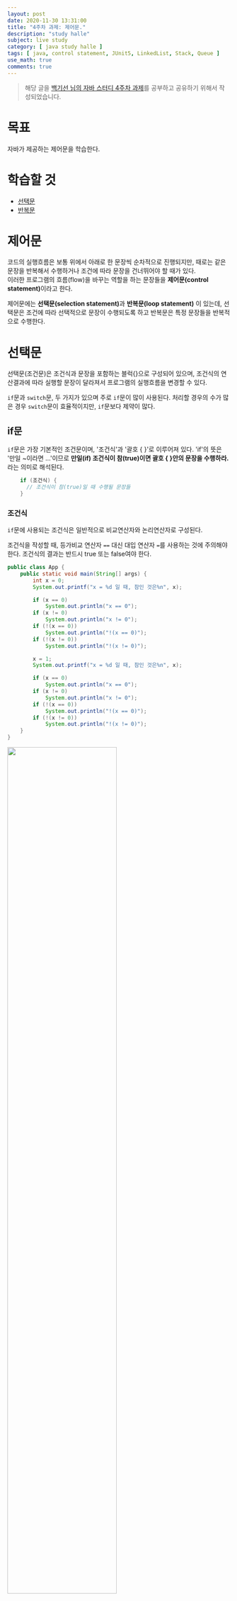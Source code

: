```yaml
---
layout: post
date: 2020-11-30 13:31:00
title: "4주차 과제: 제어문."
description: "study halle"
subject: live study
category: [ java study halle ]
tags: [ java, control statement, JUnit5, LinkedList, Stack, Queue ]
use_math: true
comments: true
---
```


> 해당 글을 [백기선 님의 자바 스터디 4주차 과제](https://github.com/whiteship/live-study/issues/4)를 공부하고 공유하기 위해서 작성되었습니다.

# 목표

자바가 제공하는 제어문을 학습한다.

# 학습할 것

+ [선택문](#선택문)
+ [반복문](#반복문)

# 제어문

코드의 실행흐름은 보통 위에서 아래로 한 문장씩 순차적으로 진행되지만, 때로는 같은 문장을 반복해서 수행하거나 조건에 따라 문장을 건너뛰어야 할 때가 있다.  
이러한 프로그램의 흐름(flow)을 바꾸는 역할을 하는 문장들을 <b>제어문(control statement)</b>이라고 한다.

제어문에는 <b>선택문(selection statement)</b>과 <b>반복문(loop statement)</b>
이 있는데, 선택문은 조건에 따라 선택적으로 문장이 수행되도록 하고 반복문은 특정 문장들을 반복적으로 수행한다.

# 선택문

선택문(조건문)은 조건식과 문장을 포함하는 블럭{}으로 구성되어 있으며, 조건식의 연산결과에 따라 실행할 문장이 달라져서 프로그램의 실행흐름을 변경할 수 있다.  

`if`문과 `switch`문, 두 가지가 있으며 주로 `if`문이 많이 사용된다. 처리할 경우의 수가 많은 경우 `switch`문이 효율적이지만, `if`문보다 제약이 많다.

## if문

`if`문은 가장 기본적인 조건문이며, '조건식'과 '괄호 { }'로 이루어져 있다. 'if'의 뜻은 '만일 ~이라면 ...'이므로 <b>만일(if) 조건식이 참(true)이면 괄호 { }안의 문장을 수행하라.</b>라는 의미로 해석된다.

```java
    if (조건식) {
      // 조건식이 참(true)일 때 수행될 문장들
    }
```

### 조건식

`if`문에 사용되는 조건식은 일반적으로 비교연산자와 논리연산자로 구성된다.  

조건식을 작성할 때, 등가비교 연산자 `==` 대신 대입 연산자 `=`를 사용하는 것에 주의해야 한다. 조건식의 결과는 반드시 true 또는 false여야 한다.

```java
public class App {
    public static void main(String[] args) {
        int x = 0;
        System.out.printf("x = %d 일 때, 참인 것은%n", x);

        if (x == 0)
            System.out.println("x == 0");
        if (x != 0)
            System.out.println("x != 0");
        if (!(x == 0))
            System.out.println("!(x == 0)");
        if (!(x != 0))
            System.out.println("!(x != 0)");

        x = 1;
        System.out.printf("x = %d 일 때, 참인 것은%n", x);

        if (x == 0)
            System.out.println("x == 0");
        if (x != 0)
            System.out.println("x != 0");
        if (!(x == 0))
            System.out.println("!(x == 0)");
        if (!(x != 0))
            System.out.println("!(x != 0)");
    }
}
```

<img src="/assets/img/study/if.png" width="70%" align="center"><br/>

### 블럭 { }

괄호 { }를 이용해서 여러 문장을 하나의 단위로 묶을 수 있는데, 이것을 <b>블럭(block)</b>이라고 한다. 블럭은 `{`로 시작해서 `}`로 끝나고 `}` 뒤에 `;`를 붙이지 않는다.

블럭 내의 문장들은 탭(tab)으로 들여쓰기(indentation)를 해서 알기 쉽게 하는 것이 좋다.

블럭 안에는 보통 여러 문장이 들어가지만, 한 문장만 넣거나 문장을 넣지 않을 수도 있다. 만일 블럭 내의 문장이 하나뿐 일 때는 괄호 { }를 생략하거나 한 줄로 쓸 수도 있다.

```java
    if(조건식1)
      ...; // 조건식이 참(true)일 때 수행될 문장

    if(조건식2) ...;
```

## if-else문

`if`문의 변형인 `if-else`문은 `if`문에 `else`블럭이 추가 된 구조이다. 'else'의 뜻이 '그 밖의 다른'이므로 조건식의 결과가 참이 아닐 때, 즉 거짓일 때 `else`블럭의 문장을 수행한다.

```java
    if(조건식) {
      // 조건식이 참(true)일 때 수행될 문장들
    } else {
      // 조건식이 거짓(false)일 때 수행될 문장들
    }
```

조건식의 결과에 따라 두 개의 블럭 중 어느 한 블럭의 내용이 수행되고 전체 `if`문을 벗어나게 된다. 두 블럭의 내용이 모두 수행되거나, 모두 수행되지 않는 경우는 없다.

두 개의 `if`문이 가진 조건식이 서로 상반된 관계에 있으면 `if-else`문으로 바꿀 수 있다.

```java
    if(input == 0) {
      System.out.println("0이다.");
    }
    if(input != 0) {
      System.out.println("0이 아니다.");
    }
```

위 코드에 있는 두 개의 `if`문은 서로 상반된 조건식을 가지고 있다. 따라서 `if-else`
문으로 바꿀 수 있고 바꾼 코드는 아래와 같다.

```java
    if(input == 0) {
      System.out.println("0이다.");
    } else {
      System.out.println("0이 아니다.");
    }
```

`if-else`문 역시 블럭 내의 문장이 하나뿐인 경우 괄호를 생략할 수 있다.

## if-else if문

두 가지 경우 중 하나를 수행해서 처리할 때는 `if-else`문을 사용하면 된다.  
처리해야 하는 경우의 수가 셋 이상인 경우에는 여러 개의 조건식을 사용할 수 있는 `if-else if`문을 사용하면 된다.

```java
    if(조건식1) {
      // 조건식1의 연산결과가 참일 때
    } else if(조건식2) {
      // 조건식2의 연산결과가 참일 때
    } else if(조건식3) {
      // 조건식3의 연산결과가 참일 때
    } else {
      // 위의 어느 조건식도 만족하지 않을 때
    }
```

마지막은 보통 `else`블럭으로 끝나며, `else`블럭은 생략이 가능하다. `else`블럭이 생략되었을 때는 `if-else if`문의 어떠한 블럭도 수행되지 않을 수 있다.

```java
import java.util.*;

public class App {
    public static void main(String[] args) {
        int score = 0;
        char grade = ' ';

        System.out.print("점수를 입력하세요. > ");
        Scanner sc = new Scanner(System.in);
        score = sc.nextInt();

        if (score >= 90) {
            grade = 'A';
        } else if (score >= 80) {
            grade = 'B';
        } else if (score >= 70) {
            grade = 'C';
        } else {
            grade = 'D';
        }

        System.out.println("당신의 학점은 " + grade + " 입니다.");
    }
}
```

<img src="/assets/img/study/ifelseif.png" width="70%" align="center"><br/>

점수를 입력하면 해당하는 학점을 출력하는 코드이다.

두 번째 조건식을 보면 '80이상 90미만인 경우 B', 즉 `80 <= score && score < 90`이어야 하는데 `score >= 80`으로 되어 있다.  
이렇게 할 수 있는 이유는 첫 번째 조건인 `score >= 90`이 거짓이기 때문이다. `score >= 90`이 거짓이라는 말은 `score < 90`이 참이라는 뜻이므로 두 번째 조건식에서 중복해서 확인할 필요가 없다.  
세 번째 조건식도 같은 이유로 간단하게 쓸 수 있다.

이렇듯이 `if-else if`문은 여러 개의 `if`문을 합쳐놓은 것이지만, 조건식을 바꾸지 않고 쪼갠다면 전혀 다른 코드가 될 수 있으므로 주의해야 한다.

## 중첩 if문

`if`문의 블럭 내에 또 다른 `if`문을 포함시키는 것이 가능한데 이것을 <b>중첩 if문</b>이라고 부르며 중첩의 횟수에는 거의 제한이 없다.

```java
    if(조건식1) {
      // 조건식1의 연산결과가 true일 때 실행될 문장들
      if(조건식2) {
        // 조건식1과 조건식2가 모두 true일 때 수행될 문장들
      } else {
        // 조건식1이 true이고, 조건식2가 false일 때 수행될 문장들
      }
    } else {
      // 조건식1이 false일 때 수행될 문장들
    }
```

내부 `if`문은 외부 `if`문보다 안쪽으로 들여쓰기를 해서 범위를 구분될 수 있도록 작성해야 한다.

중첩 `if`문에서는 괄호의 생략에 주의해야 한다.

```java
    if(num > 0)
      if(num != 0)
        sign = '+';
    else
      sign = '-';
```

언뜻 보기에는 `else`블럭이 바깥쪽 `if`문에 속한 것처럼 보이지만 괄호가 생략되었을 때 `else`블럭은 가까운 `if`문에 속한 것으로 간주된다. 따라서 아래와 같이 되어 `else`블럭은 어떠한 경우에도 수행이 되지 않는다.

```java
    if(num > 0) {
      if(num != 0) {
        sign = '+';
      } else {
        sign = '-';
      }
    }
```

## switch문

`if`문은 조건식의 결과가 참과 거짓, 두 가지 밖에 없기 때문에 경우의 수가 많아질수록 `else if`를 계속 추가해야하므로 조건식이 많아져서 복잡해지고, 여러 개의 조건식을 계산해야하므로 처리시간도 많이 걸린다.

`switch`문은 단 하나의 조건식으로 많은 경우의 수를 처리할 수 있고, 표현도 간결하여 알아보기 쉽다. 따라서 처리할 경우의 수가 많은 경우에는 `if`문 보다 `switch`문으로 작성하는 것이 좋다. 다만 `switch`문은 제약조건이 있기 때문에, 경우의 수가 많아도 `if`문으로 작성해야하는 경우가 있다.

`switch`문은 조건식을 먼저 계산한 다음, 결과와 일치하는 `case`문으로 이동한다. 이동한 `case`문 아래에 있는 문장들을 수행하며, `break`문을 만나면 전체 `switch`문을 빠져나가게 된다.

```java
    switch(조건식) {
        case 값1 :
            ... // 조건식의 결과가 값 1과 같을 경우
            break;
        case 값2 :
            ... // 조건식의 결과가 값 2와 같을 경우
            break;
        ...
        default :
            ... // 조건식의 결과와 일치하는 case문이 없을 때
    }
```

`default`문은 `if`문의 `else`블럭과 같은 역할을 한다. `default`문의 위치는 어디라도 상관없지만 보통 마지막에 두기 때문에 `break`문을 쓰지 않아도 된다.

`break`문은 `case`문의 영역을 구분하는 역할을 하는데, 이를 생략할 경우 다른 `break`문을 만나거나 `switch`문 블럭의 끝을 만날 때까지 나오는 모든 문장들을 수행한다. 따라서 각 `case`문의 마지막에 `break`문을 빼먹지 않도록 해야한다.

그러나 경우에 따라서 고의적으로 생략하는 경우도 있다.

```java
    switch(level) {
        case 3 :
            grantDelete(); // 삭제 권한을 준다.
        case 2 :
            grantWrite();  // 쓰기 권한을 준다.
        case 1 :
            grantRead();   // 읽기 권한을 준다.
    }
```

회원제 웹 사이트에서 쓸 법한 간단한 코드의 일부이다.  
등급에 따라서 권한을 부여하는 코드인데, 제일 높은 등급인 3을 가진 사용자는 모두 수행되어 읽기, 쓰기, 삭제 권한까지 모두 가지게 되고, 제일 낮은 등급인 1을 가진 사용자는 읽기 권한만 가지게 된다.

`level`이 2일 때 다음과 같은 흐름으로 진행된다.

이미지 삽입

```java
    int level = 2;
      ...
    switch(level) {
        case 3 :
            grantDelete(); // 삭제 권한을 준다.
        case 2 :
            grantWrite();  // 쓰기 권한을 준다.
        case 1 :
            grantRead();   // 읽기 권한을 준다.
    }
```

`break`문이 없기 때문에 해당 `case`문 아래에 존재하는 `case`문이 시행되고 더 이상 문장이 없으면 `switch`문을 빠져나온다.

`case`문은 한 줄에 하나씩 쓰던, 한 줄에 붙여서 쓰던 상관없다.

### switch문의 제약조건

`switch`문의 조건식은 결과값이 반드시 정수이어야 하며, 이 값과 일치하는 `case`문으로 이동하기 때문에 `case`문의 값 역시 정수이어야 한다. 그리고 중복되지 않아야 한다.  
게다가 `case`문의 값은 반드시 상수이어야 한다. 변수나 실수, 문자열은 사용할 수 없다.

```java
    public static void main(String[] args) {
        int num, result;
        final int ONE = 1;
        ...

        switch(result) {
            case '1' :    // OK. 문자 상수
            case ONE :    // OK. 정수 상수
            case "YES" :  // OK. 문자열 상수. JDK 1.7부터 허용
            case num :    // 에러. 변수 불가능
            case 0.1 :    // 에러. 실수 불가능
                ...
        }
    }
```

### switch문의 중첩

`switch`문도 중첩이 가능하다. 중첩 `switch`문에서 `break`문을 빼먹지 않도록 주의해야한다.

```java
import java.io.*;
import java.util.*;

class App {
    public static void main(String[] args) throws Exception {
        System.out.print("당신의 주민번호를 입력하세요.(ex:201231-3333222) > ");

        Scanner sc = new Scanner(System.in);
        String str = sc.nextLine();
        char gender = str.charAt(7);

        switch (gender) {
            case '1':
            case '3':
                switch (gender) {
                    case '1':
                        System.out.println("2000년 이전 출생 남자입니다.");
                        break;
                    case '3':
                        System.out.println("2000년 이후 출생 남자입니다.");
                }
                break;
            case '2':
            case '4':
                switch (gender) {
                    case '2':
                        System.out.println("2000년 이전 출생 여자입니다.");
                        break;
                    case '4':
                        System.out.println("2000년 이후 출생 여자입니다.");
                }
                break;
            default:
                System.out.println("유효하지 않은 주민번호 입니다.");
        }
    }
}
```

<img src="/assets/img/study/switchinswitch.png" width="70%" align="center"><br/>

# 반복문

반복문은 어떤 작업이 반복적으로 수행되도록 할 때 사용하며, `for`문, `while`문, `do-while`문이 있다.  
`for`문이나 `while`문에 속한 문장은 조건에 따라 한 번도 수행되지 않을 수 있지만 `do-while`문에 속한 문장은 무조건 최소 한 번의 수행이 보장된다.

반복문은 주어진 조건을 만족하는 동안 주어진 문장들을 반복적으로 수행하므로 조건식을 포함하며, 조건식의 결과가 `true`면 참이고 `false`면 거짓으로 간주된다.

`for`문과 `while`문은 구조와 기능이 유사하여 어느 경우에나 서로 변환이 가능하지만 `for`문은 주로 반복횟수를 알고 있을 때 사용한다.

## for문

`for`문은 반복횟수를 알고 있을 때 사용하기 적합하다. 다음은 기본적인 `for`문의 예시이다.

이미지 삽입

```java
      for(int i = 1; i <= 5; i++) {
          System.out.println("I can do it");
      }
```

변수 `i`에 1을 저장하고, 매 반복마다 `i`의 값을 1씩 증가시키다가 5를 넘으면 반복을 마친다.

### for문의 구조와 수행순서

```java
    for(초기화; 조건식; 증감식) {
        ... // 조건식이 참일 때
    }
```

`for`문은 '초기화', '조건식', '증감식', '블럭' 총 4부분으로 이루어져 있으며, 조건식이 참인 동안 블럭 내의 문장을 반복하다가, 거짓이 되면 반복문을 벗어난다.

이미지 삽입

### 초기화

반복문에 사용될 변수를 초기화하는 부분이며 처음 한 번만 수행된다. 일반적으로 변수 하나로 `for`문을 제어하지만 둘 이상의 변수가 필요할 때는 콤마 `,`를 구분자로 변수를 초기화하면 된다. 단, 두 변수의 타입은 같아야 한다.

```java
    for(int i = 1; ...; ...) { ... }
    for(int i = 1, j = 0; ...; ...) { ... }
```

### 조건식

조건식의 값이 참(true)이면 반복을 계속하고, 거짓(false)이면 반복을 중단하고 `for`문을 벗어난다.

```java
    for( ...; i <= 10; ...) { ... }
```

조건식을 잘못 작성하면 블럭 내의 문장이 수행되지 않거나 무한루프에 빠지기 쉬우므로 주의해야 한다.

### 증감식

반복문을 제어하는 변수의 값을 증가 또는 감소시키는 식이다. 매 반복마다 변수의 값이 증감식에 의해서 점진적으로 변하다가 조건식이 거짓이 되어 반복문을 벗어나게 된다.  
증감식은 대부분 `++`를 사용하지만 아래와 같이 다양한 연산자들을 사용할 수 있다.

```java
    for(...; ...; i++) { ... }      // 1씩 증가
    for(...; ...; i--) { ... }      // 1씩 감소
    for(...; ...; i += 2) { ... }   // 2씩 증가
    for(...; ...; i *= 3) { ... }   // 3배씩 증가
```

증감식도 콤마 `,`를 이용해서 두 문장 이상을 하나로 연결해서 쓸 수 있다.

```java
    for(...; ...; i++, j--) { ... }
```

다음 코드는 두 개 이상의 변수를 사용할 때의 예시이다.

```java
class App {
    public static void main(String[] args) throws Exception {
        for (int i = 1, j = 5; i <= 5; i++, j--) {
            System.out.printf("%d \t %d%n", i, j);
        }
    }
}
```

<img src="/assets/img/study/forij.png" width="70%" align="center"><br/>

초기화, 조건식, 증감식 세 가지 요소는 필요하지 않으면 각각 생략할 수 있고, 모두 생략하는 것도 가능하다.

```java
    for(;;) { ... } // 모두 생략. 조건식은 참이 된다.
```

조건식이 생략된 경우, 참(true)으로 간주되어 무한 반복문이 된다. 대신 블럭 안에 `if`문을 넣어 특정 조건을 만족하면 반복문을 빠져 나오게 해야 한다.

## 중첩 for문

`for`문 역시 중첩이 가능하고 중첩의 횟수는 거의 제한이 없다.  
중첩 `for`문을 이해하기에 좋은 예시는 별찍기이다.

한 줄에 별 `*` 10개씩, 총 다섯 줄을 표현할 때 가장 단순한 방법은 한 줄씩 5번 출력하는 것이다.

```java
    System.out.println("**********");
    System.out.println("**********");
    System.out.println("**********");
    System.out.println("**********");
    System.out.println("**********");
```

하지만 `for`문을 배웠으니 이를 활용하여서 간단히 나타낼 수 있다.

```java
    for(int i = 0; i < 5; i++) {
        System.out.println("**********");
    }
```

생각해보면 출력하는 문장 `System.out.println("**********");` 또한 반복적인 일을 하는 문장이다. 이를 `for`문으로 바꾸면 아래처럼 중첩된 형태가 된다.

```java
    for(int i = 0; i < 5; i++) {
        for(int j = 0; j < 10; j++) {
            System.out.print("*");
        }
        System.out.println();
    }
```

<img src="/assets/img/study/forinfor.png" width="70%" align="center"><br/>

## 향상된 for문(enhanced for statement)

JDK 1.5부터 배열과 컬렉션에 저장된 요소에 접근할 때 기존보다 편리한 방법으로 처리할 수 있도록 `for`문의 새로운 문법이 추가되었다.

```java
    for(타입 변수명 : 배열 또는 컬렉션) {
        // 반복할 문장
    }
```

타입은 배열 또는 컬렉션의 요소의 타입이어야 한다. 배열 또는 컬렉션에 저장된 값이 매 반복마다 하나씩 순서대로 읽혀서 변수에 저장된다. 그리고 반복문의 괄호 내에서는 이 변수를 사용해서 코드를 작성한다.

```java
    int[] arr = {10, 20, 30, 40, 50};

    for(int tmp : arr) {
        System.out.println(tmp);
    }
```

위에 작성된 향상된 `for`문은 일반적인 `for`문과 동일하지만, 배열이나 컬렉션에 저장된 요소들을 읽어오는 용도로만 사용할 수 있다는 제약이 있다.

```java
class App {
    public static void main(String[] args) throws Exception {
        int[] arr = { 10, 20, 30, 40, 50 };

        for (int i = 0; i < arr.length; i++) {
            System.out.printf("%d ", arr[i]);
        }
        System.out.println();

        for (int tmp : arr) {
            System.out.printf("%d ", tmp);
        }
        System.out.println();
    }
}
```

<img src="/assets/img/study/enhancedfor.png" width="70%" align="center"><br/>

## while문

`while`문은 `for`문에 비해 구조가 간단하다. 조건식과 블럭만으로 이루어져 있는데, 조건식이 '참(true)인 동안' 즉, 조건식이 거짓이 될 때까지 블럭 내의 문장을 반복한다.

```java
    while(조건식) {
        ... // 조건식의 연산결과가 참(true)인 동안
    }
```

`while`문은 먼저 조건식을 평가해서 조건식이 거짓이면 문장 전체를 벗어나고, 참이면 블럭 내의 문장을 수행하고 다시 조건식으로 돌아간다. 조건식이 거짓이 될 때까지 이 과정이 계속 반복된다.

`while`문은 `for`문과 달리 조건식을 생략할 수 없다.

```java
class App {
    public static void main(String[] args) throws Exception {
        int i = 5;

        while (i-- != 0) {
            System.out.println(i + " - I can do it");
        }
    }
}
```

<img src="/assets/img/study/while.png" width="70%" align="center"><br/>

## do-while문

`do-while`문은 `while`문의 변형으로 기본적인 구조는 `while`문과 같으나 조건식과 블럭의 순서를 바꿔놓은 것이다. 그래서 `while`문과는 반대로 블럭을 먼저 수행한 후에 조건식을 평가한다.

```java
    do {
        ... // 조건식의 연산결과가 참일 때
    } while(조건식); // 끝에 ';'을 써줘야 한다.
```

반복적으로 사용자의 입력을 받아서 처리할 때 유용하다.

```java
import java.util.*;

class App {
    public static void main(String[] args) throws Exception {
        int input = 0, answer = 0;

        answer = (int) (Math.random() * 100) + 1;
        Scanner sc = new Scanner(System.in);

        do {
            System.out.print("1과 100 사이의 정수를 입력하세요. > ");
            input = sc.nextInt();

            if (input > answer) {
                System.out.println("더 작은 수를 입력하세요.");
            } else if (input < answer) {
                System.out.println("더 큰 수를 입력하세요.");
            }
        } while (input != answer);

        System.out.println("정답입니다!");
    }
}
```

<img src="/assets/img/study/dowhile.png" width="70%" align="center"><br/>

## break문

반복문에서도 `break`문을 사용할 수 있는데 자신이 포함된 가장 가까운 반복문을 벗어난다. 주로 `if`문과 함께 사용되어 특정 조건을 만족하면 반복문을 벗어나도록 한다.

```java
class App {
    public static void main(String[] args) throws Exception {
        int sum = 0;
        int i = 0;

        while (true) {
            if (sum > 100)
                break;

            ++i;
            sum += i;
        }

        System.out.println("i = " + i);
        System.out.println("sum = " + sum);
    }
}
```

<img src="/assets/img/study/break.png" width="70%" align="center"><br/>

## continue문

`continue`문은 반복문 내에서만 사용될 수 있으며, 반복이 진행되는 도중에 `continue`문을 만나면 반복문의 끝으로 이동하여 다음 반복으로 넘어간다. `for`문은 증감식으로, `while`문과 `do-while`문은 조건식으로 이동한다.

`break`문과 달리 반복문 전체를 벗어나지 않는다. 전체 반복 중에 특정조건을 만족하는 경우를 제외하고자 할 때 유용하다.

```java
class App {
    public static void main(String[] args) throws Exception {
        for (int i = 0; i <= 10; i++) {
            if (i % 3 == 0)
                continue;
            System.out.println(i);
        }
    }
}
```

<img src="/assets/img/study/continue.png" width="70%" align="center"><br/>

## 이름 붙은 반복문

`break`문은 근접한 단 하나의 반복문만 벗어날 수 있기 때문에, 여러 개의 반복문이 중첩된 경우에는 완전히 벗어날 수 없다.  
이 때 중첩 반복문 앞에 이름을 붙이고 `break`문과 `continue`문에 이름을 지정해 주면 하나 이상의 반복문을 벗어나거나 건너뛸 수 있다.

```java
import java.util.*;

class App {
    public static void main(String[] args) throws Exception {
        int menu = 0;
        int num = 0;

        Scanner sc = new Scanner(System.in);

        outer: while (true) {
            System.out.println("(1) square");
            System.out.println("(2) square root");
            System.out.println("(3) log");
            System.out.println("(0) exit");
            System.out.print("원하는 계산(1 ~ 3)을 선택하세요. > ");

            String str = sc.nextLine();
            menu = Integer.parseInt(str);

            if (menu == 0) {
                System.out.println("프로그램을 종료합니다.");
                break;
            } else if (!(1 <= menu && menu <= 3)) {
                System.out.println("잘못된 입력입니다. 다시 입력해주세요.");
                continue;
            }

            for (;;) {
                System.out.print("계산할 값을 입력하세요. (계산 종료: 0, 전체 종료: 99) > ");
                str = sc.nextLine();
                num = Integer.parseInt(str);

                if (num == 0)
                    break;

                if (num == 99) {
                    System.out.println("시스템을 종료합니다.");
                    break outer;
                }

                switch (menu) {
                    case 1:
                        System.out.println("result = " + num * num);
                        break;
                    case 2:
                        System.out.println("result = " + Math.sqrt(num));
                        break;
                    case 3:
                        System.out.println("result = " + Math.log(num));
                        break;
                }
            }
        }
    }
}
```

<img src="/assets/img/study/labeledfor.png" width="70%" align="center"><br/>

# 과제

+ [JUnit 5](#과제-0-junit-5를-학습하세요)
+ [대시 보드](#과제-1-live-study-대시-보드를-만드는-코드를-작성하세요)
+ [LinkedList](#과제-2-linkedlist를-구현하세요)
+ [Stack](#과제-3-stack을-구현하세요)
+ [ListNode Stack](#과제-4-앞서-만든-listnode를-사용해서-stack을-구현하세요)
+ [Queue](#과제-5-queue를-구현하세요)

# 과제 0. JUnit 5를 학습하세요.

## JUnit이란?

`JUnit`은 보이지 않고 숨겨진 단위 테스트를 끌어내어 정형화시켜 단위 테스트를 쉽게 해주는 테스트용 Framework로 쉽게 말해 단위 테스트 도구이다.  
외부 테스트 프로그램(케이스)을 작성하여 `System.out`으로 번거롭게 디버깅하지 않아도 되며 프로그램 테스트 시 걸릴 시간도 관리할 수 있게 해준다.  
`JDK 1.4`에서 추가된 `assertXXX`를 사용하여 Test를 진행할 수 있는데 결과를 Test클래스로 남겨서 개발자에게 테스트 방법 및 클래스의 History를 넘겨줄 수도 있다.

## JUnit 5

JUnit 5는 `Platform`, `Jupiter`, `Vintage` 세 가지 서브 프로젝트의 여러 모듈로 구성되어 있다.

### Architecture

+ Platform
  + Test를 실행하고 관리하는 플랫폼 모듈.
  + JVM에서 테스트를 진행하기 위한 TestEngine API를 제공.

+ Jupiter
  + JUnit 5의 TestEngine API의 구현체.
  + JUnit 5에서 테스트 및 확장하기 위한 프로그래밍 모델과 확장 모델의 조합.

+ Vintage
  + JUnit 3과 JUnit 4의 TestEngine API 구현체.
  + 하위 버전 기반의 테스트를 실행시키기 위해 해당 TestEngine을 제공.

## JUnit5 사용해보기!

<img src="/assets/img/study/junit5 01.png" align="center"><br/>

<img src="/assets/img/study/junit5 02.png" align="center"><br/>

이 후 next next해서 프로젝트를 생성한다.

<img src="/assets/img/study/junit5 03.png" align="center"><br/>

### 사용된 어노테이션(Annotations)

Jupiter에서 테스트와 확장된 기능을 위해 다양한 어노테이션을 제공하는데 그 중에 사용된 어노테이션은 다음과 같다.

1. @Test  
  테스트 메소드임을 알린다.

2. @DisplayName  
  해당 테스트 클래스 혹은 메소드에 대한 이름을 정할 수 있다.

3. @BeforeAll  
  클래스의 <b>모든</b> 테스트 메서드가 실행하기 전 가장 먼저 실행된다.

4. @AfterAll  
  클래스의 <b>모든</b> 테스트 메서드가 실행된 후 가장 마지막에 실행된다.

5. @BeforeEach  
  클래스의 <b>각각의</b> 테스트 메서드가 실행되기 전 실행된다.

6. @AfterAll  
  클래스의 <b>각각의</b> 테스트 메서드가 실행된 후 실행된다.

## Assertions

`Assertion`을 통해 자신의 로직이 정확한지 테스트 해볼 수 있다.  
Jupiter에서는 기존 버전에 존재했던 `Assertion` 메소드를 포함하고, 람다와 함께 사용하기 적합한 추가 메소드를 제공한다.

<table align="center">
  <tr style="text-align:center; background-color:#3a3c42; color:white">
    <td> Assertions </td>
    <td> 설 명 </td>
  </tr>
  <tr>
    <td> @assertEquals(expected, actual) </td>
    <td> 기대한 값(expected)이 실제 값(actual)과 일치하는지 확인한다. </td>
  </tr>
  <tr>
    <td> @assertArrayEquals(expected, actual) </td>
    <td> 기대한 배열의 값(expected)이 실제 배열의 값(actual)과 일치하는지 확인한다. </td>
  </tr>
  <tr>
    <td> @assertIterableEquals(expected, actual) </td>
    <td> 기대한 iterable 자료구조의 값(expected)이 실제 iterable 자료구조의 값(actual)과 일치하는지 확인한다. </td>
  </tr>
  <tr>
    <td> @assertNotNull(actual) </td>
    <td> null인지 아닌지 확인한다. </td>
  </tr>
  <tr>
    <td> @assertTrue(boolean) </td>
    <td> 참인지 아닌지 확인한다. </td>
  </tr>
  <tr>
    <td> @assertAll(executable...) </td>
    <td> 여러 개의 케이스를 하나로 묶어 테스트 하는데 사용한다. </td>
  </tr>
  <tr>
    <td> @assertThrows(expectedType, executable) </td>
    <td> 기대한 예외가 나오는지 확인한다. </td>
  </tr>
</table>

<br/>
이 외에도 더 많은 기능들이 제공되고 있다.

# 과제 1. live-study 대시 보드를 만드는 코드를 작성하세요.

## 만들기 전에

우선 무엇을 만들어야하는지를 확인해보자.

깃헙 이슈 1번부터 18번까지 댓글을 순회하며 댓글을 남긴 사용자를 체크하여 참여율을 계산하는 대시보드를 만들어야 한다.

그렇다면 구현해야 할 것을 크게 세 부분으로 나눠보자.

1. 이슈 가져오기
2. 댓글을 순회하면서 사용자 체크하기
3. 참여율을 계산하여 출력하기




# 과제 2. LinkedList를 구현하세요.

## LinkedList

구현하기 전에 LinkedList에 대해 공부했다.

배열은 가장 기본적인 형태의 자료구조로 구조가 간단하며 사용하기 쉽다. 데이터를 읽어오는 시간도 가장 빠르다는 장점이 있지만, 크기를 변경할 수 없고 비순차적인 데이터의 추가와 삭제에 시간이 많이 걸린다는 단점이 있다.

이러한 단점을 보완하기 위해서 링크드 리스트(LinkedList)라는 자료구조가 고안되었다. 배열은 모든 데이터가 연속적으로 존재하지만 링크드 리스트는 불연속적으로 존재하는 데이터를 서로 연결(link)한 형태로 구성되어 있다.

<img src="/assets/img/study/ArrayLinkedList.png" width="70%" align="center"><br/>

<img src="/assets/img/study/linkedlistdelete.png" width="70%" align="center"><br/>

<img src="/assets/img/study/linkedlistadd.png" width="70%" align="center"><br/>

# 과제 3. Stack을 구현하세요.

# 과제 4. 앞서 만든 ListNode를 사용해서 Stack을 구현하세요.

# 과제 5. Queue를 구현하세요.


---
**Reference**
+ <https://ko.wikipedia.org/wiki/>
+ [자바의 정석 3/e](http://www.kyobobook.co.kr/product/detailViewKor.laf?mallGb=KOR&ejkGb=KOR&barcode=9788994492032)
+ [Java in a Nutshell](https://www.amazon.com/Java-Nutshell-Desktop-Quick-Reference/dp/1492037257/ref=sr_1_1?dchild=1&keywords=Java+in+a+Nutshell&qid=1605393888&s=books&sr=1-1)
+ <http://www.btechsmartclass.com/java/java-selection-statements.html>
+ [더 자바, 테스트](https://inflearn.com/course/the-java-application-test/dashboard)
+ <http://www.nextree.co.kr/p11104/>
+ [JUnit 공식 문서](https://junit.org/junit5/docs/current/user-guide/#overview)
+ <https://github.com/jongnan/Java_Study_With_Whiteship/blob/master/week4/week4_0.md>
